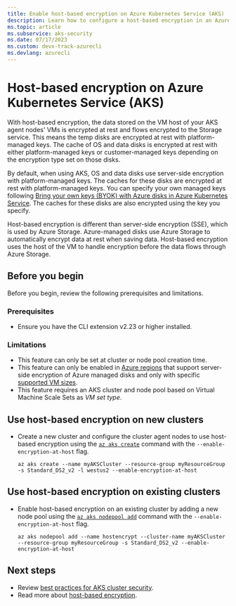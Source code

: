 ```yaml
---
title: Enable host-based encryption on Azure Kubernetes Service (AKS)
description: Learn how to configure a host-based encryption in an Azure Kubernetes Service (AKS) cluster.
ms.topic: article
ms.subservice: aks-security
ms.date: 07/17/2023 
ms.custom: devx-track-azurecli
ms.devlang: azurecli
---
```


# Host-based encryption on Azure Kubernetes Service (AKS)

With host-based encryption, the data stored on the VM host of your AKS agent nodes' VMs is encrypted at rest and flows encrypted to the Storage service. This means the temp disks are encrypted at rest with platform-managed keys. The cache of OS and data disks is encrypted at rest with either platform-managed keys or customer-managed keys depending on the encryption type set on those disks.

By default, when using AKS, OS and data disks use server-side encryption with platform-managed keys. The caches for these disks are encrypted at rest with platform-managed keys. You can specify your own managed keys following [Bring your own keys (BYOK) with Azure disks in Azure Kubernetes Service](azure-disk-customer-managed-keys.md). The caches for these disks are also encrypted using the key you specify.

Host-based encryption is different than server-side encryption (SSE), which is used by Azure Storage. Azure-managed disks use Azure Storage to automatically encrypt data at rest when saving data. Host-based encryption uses the host of the VM to handle encryption before the data flows through Azure Storage.

## Before you begin

Before you begin, review the following prerequisites and limitations.

### Prerequisites

- Ensure you have the CLI extension v2.23 or higher installed.

### Limitations

- This feature can only be set at cluster or node pool creation time.
- This feature can only be enabled in [Azure regions][supported-regions] that support server-side encryption of Azure managed disks and only with specific [supported VM sizes][supported-sizes].
- This feature requires an AKS cluster and node pool based on Virtual Machine Scale Sets as *VM set type*.

## Use host-based encryption on new clusters

- Create a new cluster and configure the cluster agent nodes to use host-based encryption using the [`az aks create`][az-aks-create] command with the `--enable-encryption-at-host` flag.

    ```azurecli-interactive
    az aks create --name myAKSCluster --resource-group myResourceGroup -s Standard_DS2_v2 -l westus2 --enable-encryption-at-host
    ```

## Use host-based encryption on existing clusters

- Enable host-based encryption on an existing cluster by adding a new node pool using the [`az aks nodepool add`][az-aks-nodepool-add] command with the `--enable-encryption-at-host` flag.

    ```azurecli
    az aks nodepool add --name hostencrypt --cluster-name myAKSCluster --resource-group myResourceGroup -s Standard_DS2_v2 --enable-encryption-at-host
    ```

## Next steps

- Review [best practices for AKS cluster security][best-practices-security].
- Read more about [host-based encryption](../virtual-machines/disk-encryption.md#encryption-at-host---end-to-end-encryption-for-your-vm-data).
<!-- LINKS - external -->

<!-- LINKS - internal -->
[best-practices-security]: ./operator-best-practices-cluster-security.md
[supported-regions]: ../virtual-machines/disk-encryption.md#supported-regions
[supported-sizes]: ../virtual-machines/disk-encryption.md#supported-vm-sizes
[control-keys]: ../key-vault/general/best-practices.md#control-access-to-your-vault
[akv-built-in-roles]: ../key-vault/general/rbac-guide.md#azure-built-in-roles-for-key-vault-data-plane-operations
[az-aks-create]: /cli/azure/aks#az-aks-create
[az-aks-nodepool-add]: /cli/azure/aks/nodepool#az-aks-nodepool-add
